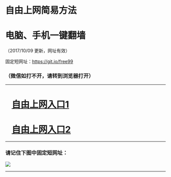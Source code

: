 ﻿# 自由上网简易方法

# 电脑、手机一键翻墙

（2017/10/09 更新，网址有效）

固定短网址：https://git.io/free99

### （微信如打不开，请转到浏览器打开）


***





# &nbsp;&nbsp; <a href="http://ft2978716616.fwq-tz-1001.info/fwqtz01.html?t=100900132482 " target="_blank">自由上网入口1</a>
# &nbsp;&nbsp; <a href="http://ft1459131073.fwq-tz-1002.info/fwqtz02.html?t=10090012682 " target="_blank">自由上网入口2</a>
***

### 请记住下图中固定短网址：

<img src="https://s3-us-west-2.amazonaws.com/fwq-1001/yjfq-20170905okok.png" /> 


***

